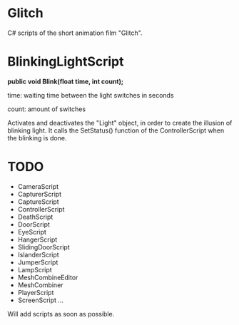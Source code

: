 # Glitch
C# scripts of the short animation film "Glitch".

# BlinkingLightScript
<b>public void Blink(float time, int count);</b>

time: waiting time between the light switches in seconds

count: amount of switches

Activates and deactivates the "Light" object, in order to create the illusion of blinking light.
It calls the SetStatus() function of the ControllerScript when the blinking is done.

# TODO
- CameraScript
- CapturerScript
- CaptureScript
- ControllerScript
- DeathScript
- DoorScript
- EyeScript
- HangerScript
- SlidingDoorScript
- IslanderScript
- JumperScript
- LampScript
- MeshCombineEditor
- MeshCombiner
- PlayerScript
- ScreenScript
...

Will add scripts as soon as possible.
